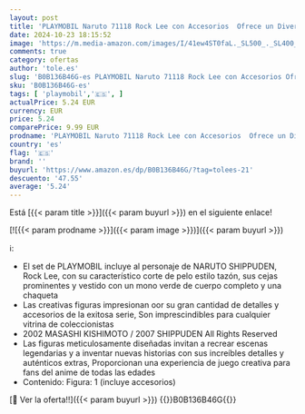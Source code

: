 ```yaml
---
layout: post
title: 'PLAYMOBIL Naruto 71118 Rock Lee con Accesorios  Ofrece un Divertido y Creativo Juego para los Fans del Anime con Detalles Impresionantes y Accesorios auténticos  a Partir de 5 años'
date: 2024-10-23 18:15:52
image: 'https://m.media-amazon.com/images/I/41ew4ST0faL._SL500_._SL400_.jpg'
comments: true
category: ofertas
author: 'tole.es'
slug: 'B0B136B46G-es PLAYMOBIL Naruto 71118 Rock Lee con Accesorios Ofrece un...'
sku: 'B0B136B46G-es'
tags: [ 'playmobil','🇪🇸', ]
actualPrice: 5.24 EUR
currency: EUR
price: 5.24
comparePrice: 9.99 EUR
prodname: 'PLAYMOBIL Naruto 71118 Rock Lee con Accesorios  Ofrece un Divertido y Creativo Juego para los Fans del Anime con Detalles Impresionantes y Accesorios auténticos  a Partir de 5 años'
country: 'es'
flag: '🇪🇸'
brand: ''
buyurl: 'https://www.amazon.es/dp/B0B136B46G/?tag=tolees-21'
descuento: '47.55'
average: '5.24'
---
```


Está [{{< param title >}}]({{< param buyurl >}}) en el siguiente enlace!

[![{{< param prodname >}}]({{< param image >}})]({{< param buyurl >}})

ℹ️:

- El set de PLAYMOBIL incluye al personaje de NARUTO SHIPPUDEN, Rock Lee, con su característico corte de pelo estilo tazón, sus cejas prominentes y vestido con un mono verde de cuerpo completo y una chaqueta
- Las creativas figuras impresionan oor su gran cantidad de detalles y accesorios de la exitosa serie, Son imprescindibles para cualquier vitrina de coleccionistas
- 2002 MASASHI KISHIMOTO / 2007 SHIPPUDEN All Rights Reserved
- Las figuras meticulosamente diseñadas invitan a recrear escenas legendarias y a inventar nuevas historias con sus increíbles detalles y auténticos extras, Proporcionan una experiencia de juego creativa para fans del anime de todas las edades
- Contenido: Figura: 1 (incluye accesorios)

[🛒 Ver la oferta!!]({{< param buyurl >}})
{{<world>}}B0B136B46G{{</world>}}
